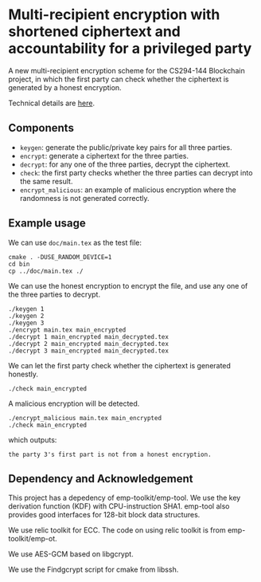 # Multi-recipient encryption with shortened ciphertext and accountability for a privileged party
A new multi-recipient encryption scheme for the CS294-144 Blockchain project, in which the first party can check whether the ciphertext is generated by a honest encryption.

Technical details are [here](https://github.com/weikengchen/committed_encryption/raw/master/doc/main.pdf).

## Components

- `keygen`: generate the public/private key pairs for all three parties.
- `encrypt`: generate a ciphertext for the three parties.
- `decrypt`: for any one of the three parties, decrypt the ciphertext.
- `check`: the first party checks whether the three parties can decrypt into the same result.
- `encrypt_malicious`: an example of malicious encryption where the randomness is not generated correctly.

## Example usage

We can use `doc/main.tex` as the test file:

```
cmake . -DUSE_RANDOM_DEVICE=1
cd bin
cp ../doc/main.tex ./
```

We can use the honest encryption to encrypt the file, and use any one of the three parties to decrypt.

```
./keygen 1
./keygen 2
./keygen 3
./encrypt main.tex main_encrypted
./decrypt 1 main_encrypted main_decrypted.tex
./decrypt 2 main_encrypted main_decrypted.tex
./decrypt 3 main_encrypted main_decrypted.tex
```

We can let the first party check whether the ciphertext is generated honestly.

```
./check main_encrypted
```

A malicious encryption will be detected.

```
./encrypt_malicious main.tex main_encrypted
./check main_encrypted
```
which outputs:

```
the party 3's first part is not from a honest encryption.
```


## Dependency and Acknowledgement
This project has a depedency of emp-toolkit/emp-tool. We use the key derivation function (KDF) with CPU-instruction SHA1. emp-tool also provides good interfaces for 128-bit block data structures.

We use relic toolkit for ECC. The code on using relic toolkit is from emp-toolkit/emp-ot.

We use AES-GCM based on libgcrypt. 

We use the Findgcrypt script for cmake from libssh.

